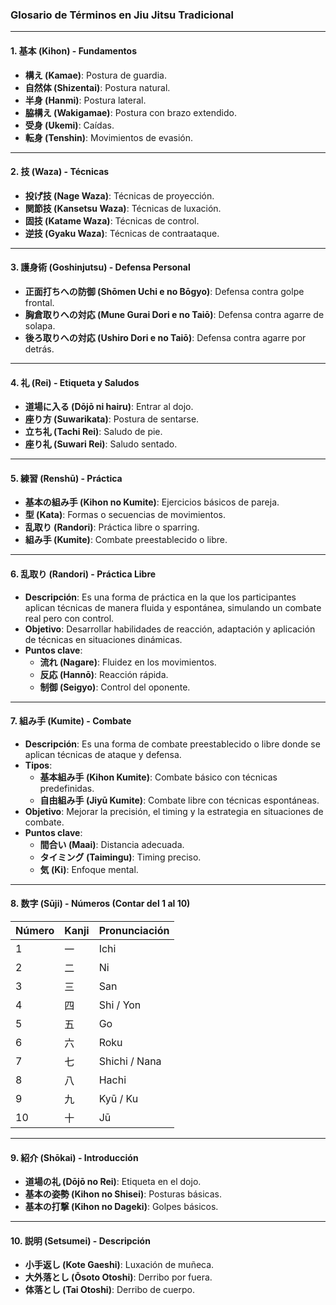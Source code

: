 
### **Glosario de Términos en Jiu Jitsu Tradicional**

---

#### **1. 基本 (Kihon) - Fundamentos**
   - **構え (Kamae)**: Postura de guardia.
   - **自然体 (Shizentai)**: Postura natural.
   - **半身 (Hanmi)**: Postura lateral.
   - **脇構え (Wakigamae)**: Postura con brazo extendido.
   - **受身 (Ukemi)**: Caídas.
   - **転身 (Tenshin)**: Movimientos de evasión.

---

#### **2. 技 (Waza) - Técnicas**
   - **投げ技 (Nage Waza)**: Técnicas de proyección.
   - **関節技 (Kansetsu Waza)**: Técnicas de luxación.
   - **固技 (Katame Waza)**: Técnicas de control.
   - **逆技 (Gyaku Waza)**: Técnicas de contraataque.

---

#### **3. 護身術 (Goshinjutsu) - Defensa Personal**
   - **正面打ちへの防御 (Shōmen Uchi e no Bōgyo)**: Defensa contra golpe frontal.
   - **胸倉取りへの対応 (Mune Gurai Dori e no Taiō)**: Defensa contra agarre de solapa.
   - **後ろ取りへの対応 (Ushiro Dori e no Taiō)**: Defensa contra agarre por detrás.

---

#### **4. 礼 (Rei) - Etiqueta y Saludos**
   - **道場に入る (Dōjō ni hairu)**: Entrar al dojo.
   - **座り方 (Suwarikata)**: Postura de sentarse.
   - **立ち礼 (Tachi Rei)**: Saludo de pie.
   - **座り礼 (Suwari Rei)**: Saludo sentado.

---

#### **5. 練習 (Renshū) - Práctica**
   - **基本の組み手 (Kihon no Kumite)**: Ejercicios básicos de pareja.
   - **型 (Kata)**: Formas o secuencias de movimientos.
   - **乱取り (Randori)**: Práctica libre o sparring.
   - **組み手 (Kumite)**: Combate preestablecido o libre.

---

#### **6. 乱取り (Randori) - Práctica Libre**
   - **Descripción**: Es una forma de práctica en la que los participantes aplican técnicas de manera fluida y espontánea, simulando un combate real pero con control.
   - **Objetivo**: Desarrollar habilidades de reacción, adaptación y aplicación de técnicas en situaciones dinámicas.
   - **Puntos clave**:
     - **流れ (Nagare)**: Fluidez en los movimientos.
     - **反応 (Hannō)**: Reacción rápida.
     - **制御 (Seigyo)**: Control del oponente.

---

#### **7. 組み手 (Kumite) - Combate**
   - **Descripción**: Es una forma de combate preestablecido o libre donde se aplican técnicas de ataque y defensa.
   - **Tipos**:
     - **基本組み手 (Kihon Kumite)**: Combate básico con técnicas predefinidas.
     - **自由組み手 (Jiyū Kumite)**: Combate libre con técnicas espontáneas.
   - **Objetivo**: Mejorar la precisión, el timing y la estrategia en situaciones de combate.
   - **Puntos clave**:
     - **間合い (Maai)**: Distancia adecuada.
     - **タイミング (Taimingu)**: Timing preciso.
     - **気 (Ki)**: Enfoque mental.

---

#### **8. 数字 (Sūji) - Números (Contar del 1 al 10)**

   | Número | Kanji | Pronunciación |
   |--------|-------|---------------|
   | 1      | 一    | Ichi          |
   | 2      | 二    | Ni            |
   | 3      | 三    | San           |
   | 4      | 四    | Shi / Yon     |
   | 5      | 五    | Go            |
   | 6      | 六    | Roku          |
   | 7      | 七    | Shichi / Nana |
   | 8      | 八    | Hachi         |
   | 9      | 九    | Kyū / Ku      |
   | 10     | 十    | Jū            |


---

#### **9. 紹介 (Shōkai) - Introducción**
   - **道場の礼 (Dōjō no Rei)**: Etiqueta en el dojo.
   - **基本の姿勢 (Kihon no Shisei)**: Posturas básicas.
   - **基本の打撃 (Kihon no Dageki)**: Golpes básicos.

---

#### **10. 説明 (Setsumei) - Descripción**
   - **小手返し (Kote Gaeshi)**: Luxación de muñeca.
   - **大外落とし (Ōsoto Otoshi)**: Derribo por fuera.
   - **体落とし (Tai Otoshi)**: Derribo de cuerpo.
